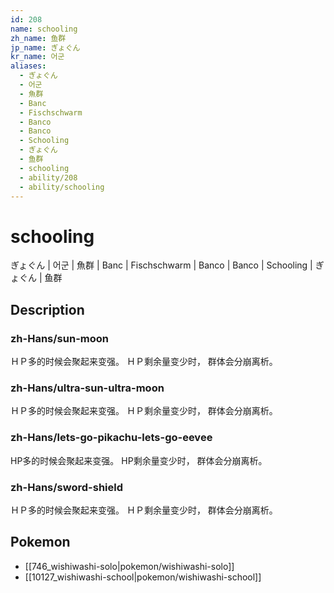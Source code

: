 ```yaml
---
id: 208
name: schooling
zh_name: 鱼群
jp_name: ぎょぐん
kr_name: 어군
aliases:
  - ぎょぐん
  - 어군
  - 魚群
  - Banc
  - Fischschwarm
  - Banco
  - Banco
  - Schooling
  - ぎょぐん
  - 鱼群
  - schooling
  - ability/208
  - ability/schooling
---
```

# schooling

ぎょぐん | 어군 | 魚群 | Banc | Fischschwarm | Banco | Banco | Schooling | ぎょぐん | 鱼群

## Description

### zh-Hans/sun-moon

ＨＰ多的时候会聚起来变强。
ＨＰ剩余量变少时，
群体会分崩离析。

### zh-Hans/ultra-sun-ultra-moon

ＨＰ多的时候会聚起来变强。
ＨＰ剩余量变少时，
群体会分崩离析。

### zh-Hans/lets-go-pikachu-lets-go-eevee

HP多的时候会聚起来变强。
HP剩余量变少时，
群体会分崩离析。

### zh-Hans/sword-shield

ＨＰ多的时候会聚起来变强。
ＨＰ剩余量变少时，
群体会分崩离析。

## Pokemon

- [[746_wishiwashi-solo|pokemon/wishiwashi-solo]]
- [[10127_wishiwashi-school|pokemon/wishiwashi-school]]

